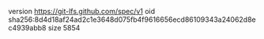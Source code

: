version https://git-lfs.github.com/spec/v1
oid sha256:8d4d18af24ad2c1e3648d075fb4f9616656ecd86109343a24062d8ec4939abb8
size 5854
